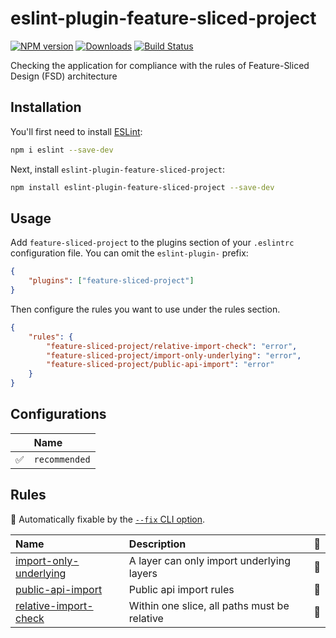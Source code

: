 # eslint-plugin-feature-sliced-project

[![NPM version][npm-image]][npm-url] [![Downloads][downloads-image]][npm-url] [![Build Status][build-image]][build-url]

Checking the application for compliance with the rules of Feature-Sliced ​​Design (FSD) architecture

## Installation

You'll first need to install [ESLint](https://eslint.org/):

```sh
npm i eslint --save-dev
```

Next, install `eslint-plugin-feature-sliced-project`:

```sh
npm install eslint-plugin-feature-sliced-project --save-dev
```

## Usage

Add `feature-sliced-project` to the plugins section of your `.eslintrc` configuration file. You can omit the `eslint-plugin-` prefix:

```json
{
    "plugins": ["feature-sliced-project"]
}
```

Then configure the rules you want to use under the rules section.

```json
{
    "rules": {
        "feature-sliced-project/relative-import-check": "error",
        "feature-sliced-project/import-only-underlying": "error",
        "feature-sliced-project/public-api-import": "error"
    }
}
```

## Configurations

<!-- begin auto-generated configs list -->

|    | Name          |
| :- | :------------ |
| ✅  | `recommended` |

<!-- end auto-generated configs list -->

## Rules

<!-- begin auto-generated rules list -->

🔧 Automatically fixable by the [`--fix` CLI option](https://eslint.org/docs/user-guide/command-line-interface#--fix).

| Name                                                           | Description                                  | 🔧 |
| :------------------------------------------------------------- | :------------------------------------------- | :- |
| [import-only-underlying](docs/rules/import-only-underlying.md) | A layer can only import underlying layers    | 🔧 |
| [public-api-import](docs/rules/public-api-import.md)           | Public api import rules                      | 🔧 |
| [relative-import-check](docs/rules/relative-import-check.md)   | Within one slice, all paths must be relative | 🔧 |

<!-- end auto-generated rules list -->

[npm-image]: https://img.shields.io/npm/v/eslint-plugin-feature-sliced-project?color=0b7285&logoColor=0b7285
[npm-url]: https://www.npmjs.com/package/eslint-plugin-feature-sliced-project
[downloads-image]: https://img.shields.io/npm/dm/eslint-plugin-feature-sliced-project?color=364fc7&logoColor=364fc7
[build-image]: https://github.com/g-serg-work/eslint-plugin-feature-sliced-project/actions/workflows/node.js.yml/badge.svg
[build-url]: https://github.com/g-serg-work/eslint-plugin-feature-sliced-project/actions
